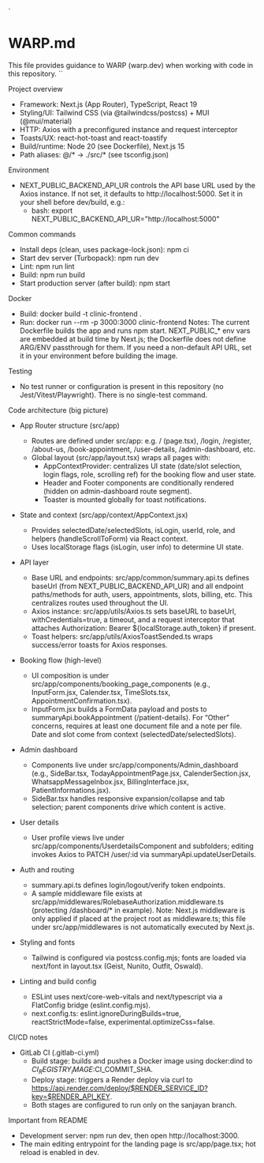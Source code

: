 `
# WARP.md

This file provides guidance to WARP (warp.dev) when working with code in this repository.
``

Project overview
- Framework: Next.js (App Router), TypeScript, React 19
- Styling/UI: Tailwind CSS (via @tailwindcss/postcss) + MUI (@mui/material)
- HTTP: Axios with a preconfigured instance and request interceptor
- Toasts/UX: react-hot-toast and react-toastify
- Build/runtime: Node 20 (see Dockerfile), Next.js 15
- Path aliases: @/* -> ./src/* (see tsconfig.json)

Environment
- NEXT_PUBLIC_BACKEND_API_UR controls the API base URL used by the Axios instance. If not set, it defaults to http://localhost:5000. Set it in your shell before dev/build, e.g.:
  - bash: export NEXT_PUBLIC_BACKEND_API_UR="http://localhost:5000"

Common commands
- Install deps (clean, uses package-lock.json): npm ci
- Start dev server (Turbopack): npm run dev
- Lint: npm run lint
- Build: npm run build
- Start production server (after build): npm start

Docker
- Build: docker build -t clinic-frontend .
- Run: docker run --rm -p 3000:3000 clinic-frontend
  Notes: The current Dockerfile builds the app and runs npm start. NEXT_PUBLIC_* env vars are embedded at build time by Next.js; the Dockerfile does not define ARG/ENV passthrough for them. If you need a non-default API URL, set it in your environment before building the image.

Testing
- No test runner or configuration is present in this repository (no Jest/Vitest/Playwright). There is no single-test command.

Code architecture (big picture)
- App Router structure (src/app)
  - Routes are defined under src/app: e.g. / (page.tsx), /login, /register, /about-us, /book-appointment, /user-details, /admin-dashboard, etc.
  - Global layout (src/app/layout.tsx) wraps all pages with:
    - AppContextProvider: centralizes UI state (date/slot selection, login flags, role, scrolling ref) for the booking flow and user state.
    - Header and Footer components are conditionally rendered (hidden on admin-dashboard route segment).
    - Toaster is mounted globally for toast notifications.

- State and context (src/app/context/AppContext.jsx)
  - Provides selectedDate/selectedSlots, isLogin, userId, role, and helpers (handleScrollToForm) via React context.
  - Uses localStorage flags (isLogin, user info) to determine UI state.

- API layer
  - Base URL and endpoints: src/app/common/summary.api.ts defines baseUrl (from NEXT_PUBLIC_BACKEND_API_UR) and all endpoint paths/methods for auth, users, appointments, slots, billing, etc. This centralizes routes used throughout the UI.
  - Axios instance: src/app/utils/Axios.ts sets baseURL to baseUrl, withCredentials=true, a timeout, and a request interceptor that attaches Authorization: Bearer ${localStorage.auth_token} if present.
  - Toast helpers: src/app/utils/AxiosToastSended.ts wraps success/error toasts for Axios responses.

- Booking flow (high-level)
  - UI composition is under src/app/components/booking_page_components (e.g., InputForm.jsx, Calender.tsx, TimeSlots.tsx, AppointmentConfirmation.tsx).
  - InputForm.jsx builds a FormData payload and posts to summaryApi.bookAppointment (/patient-details). For “Other” concerns, requires at least one document file and a note per file. Date and slot come from context (selectedDate/selectedSlots).

- Admin dashboard
  - Components live under src/app/components/Admin_dashboard (e.g., SideBar.tsx, TodayAppointmentPage.jsx, CalenderSection.jsx, WhatsappMessageInbox.jsx, BillingInterface.jsx, PatientInformations.jsx).
  - SideBar.tsx handles responsive expansion/collapse and tab selection; parent components drive which content is active.

- User details
  - User profile views live under src/app/components/UserdetailsComponent and subfolders; editing invokes Axios to PATCH /user/:id via summaryApi.updateUserDetails.

- Auth and routing
  - summary.api.ts defines login/logout/verify token endpoints.
  - A sample middleware file exists at src/app/middlewares/RolebaseAuthorization.middleware.ts (protecting /dashboard/* in example). Note: Next.js middleware is only applied if placed at the project root as middleware.ts; this file under src/app/middlewares is not automatically executed by Next.js.

- Styling and fonts
  - Tailwind is configured via postcss.config.mjs; fonts are loaded via next/font in layout.tsx (Geist, Nunito, Outfit, Oswald).

- Linting and build config
  - ESLint uses next/core-web-vitals and next/typescript via a FlatConfig bridge (eslint.config.mjs).
  - next.config.ts: eslint.ignoreDuringBuilds=true, reactStrictMode=false, experimental.optimizeCss=false.

CI/CD notes
- GitLab CI (.gitlab-ci.yml)
  - Build stage: builds and pushes a Docker image using docker:dind to $CI_REGISTRY_IMAGE:$CI_COMMIT_SHA.
  - Deploy stage: triggers a Render deploy via curl to https://api.render.com/deploy/$RENDER_SERVICE_ID?key=$RENDER_API_KEY.
  - Both stages are configured to run only on the sanjayan branch.

Important from README
- Development server: npm run dev, then open http://localhost:3000.
- The main editing entrypoint for the landing page is src/app/page.tsx; hot reload is enabled in dev.
